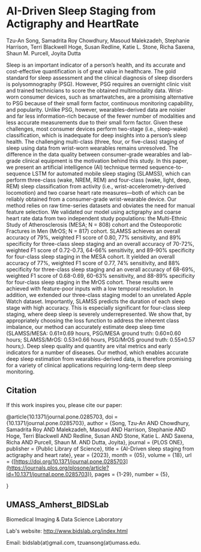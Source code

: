 # AI-Driven Sleep Staging from Actigraphy and HeartRate


Tzu-An Song, Samadrita Roy Chowdhury, Masoud Malekzadeh, Stephanie Harrison, Terri Blackwell Hoge, Susan Redline, Katie L. Stone, Richa Saxena, Shaun M. Purcell, Joyita Dutta 

Sleep is an important indicator of a person’s health, and its accurate and cost-effective quantification is of great value in healthcare. The gold standard for sleep assessment and the clinical diagnosis of sleep disorders is polysomnography (PSG). However, PSG requires an overnight clinic visit and trained technicians to score the obtained multimodality data. Wrist-worn consumer devices, such as smartwatches, are a promising alternative to PSG because of their small form factor, continuous monitoring capability, and popularity. Unlike PSG, however, wearables-derived data are noisier and far less information-rich because of the fewer number of modalities and less accurate measurements due to their small form factor. Given these challenges, most consumer devices perform two-stage (i.e., sleep-wake) classification, which is inadequate for deep insights into a person’s sleep health. The challenging multi-class (three, four, or five-class) staging of sleep using data from wrist-worn wearables remains unresolved. The difference in the data quality between consumer-grade wearables and lab-grade clinical equipment is the motivation behind this study. In this paper, we present an artificial intelligence (AI) technique termed sequence-to-sequence LSTM for automated mobile sleep staging (SLAMSS), which can perform three-class (wake, NREM, REM) and four-class (wake, light, deep, REM) sleep classification from activity (i.e., wrist-accelerometry-derived locomotion) and two coarse heart rate measures—both of which can be reliably obtained from a consumer-grade wrist-wearable device. Our method relies on raw time-series datasets and obviates the need for manual feature selection. We validated our model using actigraphy and coarse heart rate data from two independent study populations: the Multi-Ethnic Study of Atherosclerosis (MESA; N = 808) cohort and the Osteoporotic Fractures in Men (MrOS; N = 817) cohort. SLAMSS achieves an overall accuracy of 79%, weighted F1 score of 0.80, 77% sensitivity, and 89% specificity for three-class sleep staging and an overall accuracy of 70-72%, weighted F1 score of 0.72-0.73, 64-66% sensitivity, and 89-90% specificity for four-class sleep staging in the MESA cohort. It yielded an overall accuracy of 77%, weighted F1 score of 0.77, 74% sensitivity, and 88% specificity for three-class sleep staging and an overall accuracy of 68-69%, weighted F1 score of 0.68-0.69, 60-63% sensitivity, and 88-89% specificity for four-class sleep staging in the MrOS cohort. These results were achieved with feature-poor inputs with a low temporal resolution. In addition, we extended our three-class staging model to an unrelated Apple Watch dataset. Importantly, SLAMSS predicts the duration of each sleep stage with high accuracy. This is especially significant for four-class sleep staging, where deep sleep is severely underrepresented. We show that, by appropriately choosing the loss function to address the inherent class imbalance, our method can accurately estimate deep sleep time (SLAMSS/MESA: 0.61±0.69 hours, PSG/MESA ground truth: 0.60±0.60 hours; SLAMSS/MrOS: 0.53±0.66 hours, PSG/MrOS ground truth: 0.55±0.57 hours;). Deep sleep quality and quantity are vital metrics and early indicators for a number of diseases. Our method, which enables accurate deep sleep estimation from wearables-derived data, is therefore promising for a variety of clinical applications requiring long-term deep sleep monitoring.

<!-- 
Tzu-An Song<sup>1</sup>, Samadrita Roy Chowdhury<sup>1</sup>, Fan Yang<sup>1</sup>, Joyita Dutta<sup>1</sup></br>
<sup>1</sup>Department of Electrical and Computer Engineering, University of Massachusetts Lowell, Lowell, MA, 01854 USA and co-affiliated with Massachusetts General Hospital, Boston, MA, 02114.

The intrinsically low spatial resolution of positron emission tomography (PET) leads to image quality degradation and inaccurate image-based quantitation. Recently developed supervised super-resolution (SR) approaches are of great relevance to PET but require paired low- and high-resolution images for training, which are usually unavailable for clinical datasets. In this paper, we present a self-supervised SR (SSSR) technique for PET based on dual generative adversarial networks (GANs), which precludes the need for paired training data, ensuring wider applicability and adoptability. The SSSR network receives as inputs a low-resolution PET image, a high-resolution anatomical magnetic resonance (MR) image, spatial information (axial and radial coordinates), and a high-dimensional feature set extracted from an auxiliary CNN which is separately-trained in a supervised manner using paired simulation datasets. The network is trained using a loss function which includes two adversarial loss terms, a cycle consistency term, and a total variation penalty on the SR image. We validate the SSSR technique using a clinical neuroimaging dataset. We demonstrate that SSSR is promising in terms of image quality, peak signal-to-noise ratio, structural similarity index, contrast-to-noise ratio, and an additional no-reference metric developed specifically for SR image quality assessment. Comparisons with other SSSR variants suggest that its high performance is largely attributable to simulation guidance.

Published in: Neural Networks

Pages: 83 - 91

DOI: 10.1016/j.neunet.2020.01.029

The paper can be found [here](https://www.sciencedirect.com/science/article/abs/pii/S0893608020300393?via%3Dihub).

Our previous work is also available [here](https://github.com/alansoong200/SR_PET_CNN) on github.


## Prerequisites

This code uses:

- Python 2.7
- Pytorch 0.4.0
- matplotlib 2.2.4
- numpy 1.16.4
- scipy 1.2.1
- NVIDIA GPU
- CUDA 8.0
- CuDNN 7.1.2

## Dataset

BrainWeb (Simulated Brain Database):
https://brainweb.bic.mni.mcgill.ca/brainweb/

Alzheimer’s Disease Neuroimaging Initiative (ADNI) (Clinical Database):
http://adni.loni.usc.edu/
-->
## Citation
If this work inspires you, please cite our paper:

@article{10.1371/journal.pone.0285703,
    doi = {10.1371/journal.pone.0285703},
    author = {Song, Tzu-An AND Chowdhury, Samadrita Roy AND Malekzadeh, Masoud AND Harrison, Stephanie AND Hoge, Terri Blackwell AND Redline, Susan AND Stone, Katie L. AND Saxena, Richa AND Purcell, Shaun M. AND Dutta, Joyita},
    journal = {PLOS ONE},
    publisher = {Public Library of Science},
    title = {AI-Driven sleep staging from actigraphy and heart rate},
    year = {2023},
    month = {05},
    volume = {18},
    url = {[https://doi.org/10.1371/journal.pone.0285703](https://journals.plos.org/plosone/article?id=10.1371/journal.pone.0285703)},
    pages = {1-29},
    number = {5},

}

## UMASS_Amherst_BIDSLab
Biomedical Imaging & Data Science Laboratory

Lab's website:
http://www.bidslab.org/index.html


Email: bidslab(at)gmail.com,
       tzuansong(at)umass.edu.
